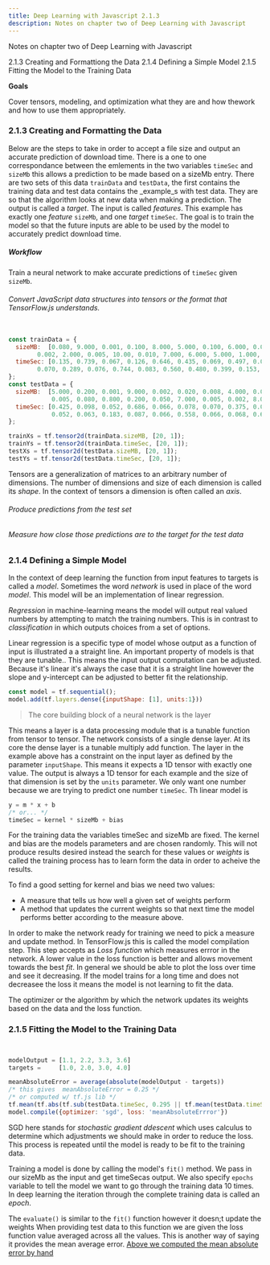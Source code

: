 ```yaml
---
title: Deep Learning with Javascript 2.1.3
description: Notes on chapter two of Deep Learning with Javascript
---
```


<PageDescription>

Notes on chapter two of Deep Learning with Javascript

</PageDescription>

<AnchorLinks>
  <AnchorLink>2.1.3 Creating and Formattiong the Data</AnchorLink>
  <AnchorLink>2.1.4 Defining a Simple Model</AnchorLink>
  <AnchorLink>2.1.5 Fitting the Model to the Training Data</AnchorLink>
</AnchorLinks>

<InlineNotification>

**Goals**

Cover tensors, modeling, and optimization what they are and how thework and how to use them appropriately.

</InlineNotification>


### 2.1.3 Creating and Formatting the Data

Below are the steps to take in order to accept a file size and output an accurate prediction of download time.
There is a one to one correspondance between the emlements in the two variables `timeSec` and `sizeMb` this allows a prediction to be made based on a sizeMb entry.
There are two sets of this data `trainData` and `testData`, the first contains the training data and test data contains the _example_s with test data.
They are so that the algorithm looks at new data when making a prediction.
The output is called a _target_. The input is called _features_.
This example has exactly one _feature_ `sizeMb`, and one _target_ `timeSec`.
The goal is to train the model so that the future inputs are able to be used by the model to accurately predict download time.

##### Workflow


Train a neural network to make accurate predictions of `timeSec` given `sizeMb`.

###### Convert JavaScript data structures into tensors or the format that TensorFlow.js understands.

```js
    
const trainData = {
  sizeMB:  [0.080, 9.000, 0.001, 0.100, 8.000, 5.000, 0.100, 6.000, 0.050, 0.500,
        0.002, 2.000, 0.005, 10.00, 0.010, 7.000, 6.000, 5.000, 1.000, 1.000],
  timeSec: [0.135, 0.739, 0.067, 0.126, 0.646, 0.435, 0.069, 0.497, 0.068, 0.116,
        0.070, 0.289, 0.076, 0.744, 0.083, 0.560, 0.480, 0.399, 0.153, 0.149]
};
const testData = {
  sizeMB:  [5.000, 0.200, 0.001, 9.000, 0.002, 0.020, 0.008, 4.000, 0.001, 1.000,
            0.005, 0.080, 0.800, 0.200, 0.050, 7.000, 0.005, 0.002, 8.000, 0.008],
  timeSec: [0.425, 0.098, 0.052, 0.686, 0.066, 0.078, 0.070, 0.375, 0.058, 0.136,
            0.052, 0.063, 0.183, 0.087, 0.066, 0.558, 0.066, 0.068, 0.610, 0.057]
};

trainXs = tf.tensor2d(trainData.sizeMB, [20, 1]);
trainYs = tf.tensor2d(trainData.timeSec, [20, 1]);
testXs = tf.tensor2d(testData.sizeMB, [20, 1]);
testYs = tf.tensor2d(testData.timeSec, [20, 1]);

```
Tensors are a generalization of matrices to an arbitrary number of dimensions.
The number of dimensions and size of each dimension is called its _shape_.
In the context of tensors a dimension is often called an _axis_.

###### Produce predictions from the test set 

###### Measure how close those predictions are to the target for the test data

### 2.1.4 Defining a Simple Model

In the context of deep learning the function from input features to targets is called a _model_.
Sometimes the word _network_ is used in place of the word _model_.
This model will be an implementation of linear regression.

_Regression_ in machine-learning means the model will output real valued numbers by attempting to match the training numbers.
This is in contrast to _classification_ in which outputs choices from a set of options.

Linear regression is a specific type of model whose output as a function of input is illustrated a a straight line.
An important property of models is that they are tunable..
This means the input output computation can be adjusted. Because it's linear it's always the case that it is a straight line however the slope and y-intercept can be adjusted to better fit the relationship.
```javascript
const model = tf.sequential();
model.add(tf.layers.dense({inputShape: [1], units:1}))
```
> The core building block of a neural network is the layer

This means a layer is a data processing module that is a tunable function from tensor to tensor.
The network consists of a single dense layer.
At its core the dense layer is a tunable multiply add function.
The layer in the example above has a constraint on the input layer as defined by the parameter `inputShape`.
This means it expects a 1D tensor with exactly one value.
The output is always a 1D tensor for each example and the size of that dimension is set by the `units` parameter.
We only want one number because we are trying to predict one number `timeSec`.
Th linear model is 
```js
y = m * x + b
/* or... */
timeSec = kernel * sizeMb + bias
```
For the training data the variables timeSec and sizeMb are fixed.
The kernel and bias are the models parameters and are chosen randomly.
This will not produce results desired instead the search for these values or _weights_ is  called the training process has to learn form the data in order to acheive the results.

To find a good setting for kernel and bias we need two values:
- A measure that tells us how well a given set of weights perform
- A method that updates the current weights so that next time the model performs better according to the measure above.

In order to make the network ready for training we need to pick a measure and update method.
In TensorFlow.js this is called the model compilation step.
This step accepts as _Loss function_ which measures errror in the network. 
A lower value in the loss function is better and allows movement towards the best _fit_.
In general we should be able to plot the loss over time and see it decreasing.
If the model trains for a long time and does not decreasee the loss it means the model is not learning to fit the data.

The optimizer or the algorithm by which the network updates its weights based on the data and the loss function.

### 2.1.5 Fitting the Model to the Training Data


```js


modelOutput = [1.1, 2.2, 3.3, 3.6]
targets =     [1.0, 2.0, 3.0, 4.0]

meanAbsoluteError = average(absolute(modelOutput - targets))
/* this gives  meanAbsoluteError = 0.25 */
/* or computed w/ tf.js lib */
tf.mean(tf.abs(tf.sub(testData.timeSec, 0.295 || tf.mean(testData.timeSec)))).print()
model.compile({optimizer: 'sgd', loss: 'meanAbsoluteErrror'})


```
SGD here stands for _stochastic gradient ddescent_ which uses calculus to determine which adjustments we should make in order to reduce the loss.
This process is repeated until the model is ready to be fit to the training data.

Training a model is done by calling the model's `fit()` method.
We pass in our sizeMb as the input and get timeSecas output.
We also specify `epochs` variable to tell the model we want to go through the training data 10 times.
In deep learning the iteration through the complete training data is called an _epoch_.

The `evaluate()` is similar to the `fit()` function however it doesn;t update the weights
When providing test data to this function we are given the loss function value averaged across all the values.
This is another way of saying it provides the mean average error.
[Above we computed the mean absolute error by hand](#2.1.5-fitting-the-model-to-the-training-data)